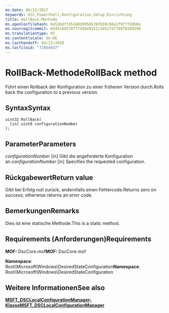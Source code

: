```yaml
---
ms.date: 06/12/2017
keywords: DSC,PowerShell,Konfiguration,Setup,Einrichtung
title: RollBack-Methode
ms.openlocfilehash: 6452bdffd5160d9956576fb59c98e2f9ff7ddbbb
ms.sourcegitcommit: 6545c60578f7745be015111052fd7769f8289296
ms.translationtype: HT
ms.contentlocale: de-DE
ms.lasthandoff: 04/22/2020
ms.locfileid: "71954937"
---
```

# <a name="rollback-method"></a><span data-ttu-id="1f16e-103">RollBack-Methode</span><span class="sxs-lookup"><span data-stu-id="1f16e-103">RollBack method</span></span>

<span data-ttu-id="1f16e-104">Führt einen Rollback der Konfiguration zu einer früheren Version durch.</span><span class="sxs-lookup"><span data-stu-id="1f16e-104">Rolls back the configuration to a previous version.</span></span>

## <a name="syntax"></a><span data-ttu-id="1f16e-105">Syntax</span><span class="sxs-lookup"><span data-stu-id="1f16e-105">Syntax</span></span>

```mof
uint32 RollBack(
  [in] uint8 configurationNumber
);
```

## <a name="parameters"></a><span data-ttu-id="1f16e-106">Parameter</span><span class="sxs-lookup"><span data-stu-id="1f16e-106">Parameters</span></span>

<span data-ttu-id="1f16e-107">*configurationNumber* \[in\] Gibt die angeforderte Konfiguration an.</span><span class="sxs-lookup"><span data-stu-id="1f16e-107">*configurationNumber* \[in\] Specifies the requested configuration.</span></span>

## <a name="return-value"></a><span data-ttu-id="1f16e-108">Rückgabewert</span><span class="sxs-lookup"><span data-stu-id="1f16e-108">Return value</span></span>

<span data-ttu-id="1f16e-109">Gibt bei Erfolg null zurück, andernfalls einen Fehlercode.</span><span class="sxs-lookup"><span data-stu-id="1f16e-109">Returns zero on success; otherwise returns an error code.</span></span>

## <a name="remarks"></a><span data-ttu-id="1f16e-110">Bemerkungen</span><span class="sxs-lookup"><span data-stu-id="1f16e-110">Remarks</span></span>

<span data-ttu-id="1f16e-111">Dies ist eine statische Methode.</span><span class="sxs-lookup"><span data-stu-id="1f16e-111">This is a static method.</span></span>

## <a name="requirements"></a><span data-ttu-id="1f16e-112">Requirements (Anforderungen)</span><span class="sxs-lookup"><span data-stu-id="1f16e-112">Requirements</span></span>

<span data-ttu-id="1f16e-113">**MOF:** DscCore.mof</span><span class="sxs-lookup"><span data-stu-id="1f16e-113">**MOF:** DscCore.mof</span></span>

<span data-ttu-id="1f16e-114">**Namespace**: Root\Microsoft\Windows\DesiredStateConfiguration</span><span class="sxs-lookup"><span data-stu-id="1f16e-114">**Namespace**: Root\Microsoft\Windows\DesiredStateConfiguration</span></span>

## <a name="see-also"></a><span data-ttu-id="1f16e-115">Weitere Informationen</span><span class="sxs-lookup"><span data-stu-id="1f16e-115">See also</span></span>

[<span data-ttu-id="1f16e-116">**MSFT_DSCLocalConfigurationManager-Klasse**</span><span class="sxs-lookup"><span data-stu-id="1f16e-116">**MSFT_DSCLocalConfigurationManager**</span></span>](msft-dsclocalconfigurationmanager.md)
